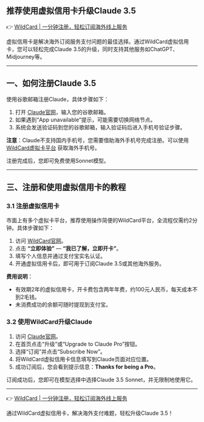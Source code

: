 ## 推荐使用虚拟信用卡升级Claude 3.5

👉 [WildCard | 一分钟注册，轻松订阅海外线上服务](https://bit.ly/bewildcard)

虚拟信用卡是解决海外订阅服务支付问题的最佳选择。通过WildCard虚拟信用卡，您可以轻松完成Claude 3.5的升级，同时支持其他服务如ChatGPT、Midjourney等。

---

## 一、如何注册Claude 3.5

使用谷歌邮箱注册Claude，具体步骤如下：

1. 打开 [Claude官网](https://claude.ai/chat)，输入您的谷歌邮箱。
2. 如果遇到“App unavailable”提示，可能需要切换网络节点。
3. 系统会发送验证码到您的谷歌邮箱，输入验证码后进入手机号验证步骤。

**注意**：Claude不支持国内手机号，您需要借助海外手机号完成注册。可以使用 [WildCard虚拟卡平台](https://bit.ly/bewildcard) 获取海外手机号。

注册完成后，您即可免费使用Sonnet模型。

---

## 三、注册和使用虚拟信用卡的教程

### 3.1 注册虚拟信用卡

市面上有多个虚拟卡平台，推荐使用操作简便的WildCard平台，全流程仅需约2分钟。具体步骤如下：

1. 访问 [WildCard官网](https://bit.ly/bewildcard)。
2. 点击 **“立即体验”** — **“我已了解，立即开卡”**。
3. 填写个人信息并通过支付宝实名认证。
4. 开通虚拟信用卡后，即可用于订阅Claude 3.5或其他海外服务。

**费用说明**：  
- 有效期2年的虚拟信用卡，开卡费包含两年年费，约100元人民币，每天成本不到2毛钱。  
- 未消费成功的余额可随时提现到支付宝。

### 3.2 使用WildCard升级Claude

1. 访问 [Claude官网](https://claude.ai/chats)。
2. 在首页点击“升级”或“Upgrade to Claude Pro”按钮。
3. 选择“订阅”并点击“Subscribe Now”。
4. 将WildCard虚拟信用卡信息填写到Claude页面对应位置。
5. 成功订阅后，您会看到提示信息：**Thanks for being a Pro**。

订阅成功后，您即可在模型选择中选择Claude 3.5 Sonnet，并无限制地使用它。

---

👉 [WildCard | 一分钟注册，轻松订阅海外线上服务](https://bit.ly/bewildcard)

通过WildCard虚拟信用卡，解决海外支付难题，轻松升级Claude 3.5！